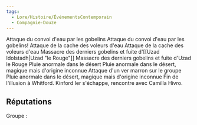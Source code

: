 ```yaml
---
tags:
  - Lore/Histoire/ÉvénementsContemporain
  - Compagnie-Douze
---
```

Attaque du convoi d'eau par les gobelins
<span 
	  class='ob-timelines' 
	  data-date='898-05-11-18' 
	  data-title="Attaque du convoi d'eau"
	  data-class='orange' 
	  data-type='box'> 
	Attaque du convoi d'eau par les gobelins!
</span>
Attaque de la cache des voleurs d'eau
<span 
	  class='ob-timelines' 
	  data-date='898-05-13-18' 
	  data-title="Attaque de la cache des voleurs d'eau"
	  data-class='orange' 
	  data-type='box'> 
	Attaque de la cache des voleurs d'eau
</span>
Massacre des derniers gobelins et fuite d'[[Uzad Idolstadh|Uzad "le Rouge"]]
<span 
	  class='ob-timelines' 
	  data-date='898-05-14-11' 
	  data-title="Contre-attaque des voleurs d'eau"
	  data-class='orange' 
	  data-type='box'> 
	Massacre des derniers gobelins et fuite d'Uzad le Rouge
</span>
Pluie anormale dans le désert
<span 
	  class='ob-timelines' 
	  data-date='898-05-15-06' 
	  data-title="Pluie anormale dans le désert"
	  data-class='orange' 
	  data-type='box'> 
	Pluie anormale dans le désert, magique mais d'origine inconnue
</span>
Attaque d'un ver marron sur le groupe
<span 
	  class='ob-timelines' 
	  data-date='898-05-16-01' 
	  data-title="Pluie anormale dans le désert"
	  data-class='orange' 
	  data-type='box'> 
	Pluie anormale dans le désert, magique mais d'origine inconnue
</span>
<span 
	  class='ob-timelines' 
	  data-date='898-07-06' 
	  data-title="Fin de l'illusion à Whitford"
	  data-class='orange' 
	  data-type='box'> 
	Fin de l'illusion à Whitford. Kinford Ier s'échappe, rencontre avec Camilla Hivro.
</span>


## Réputations
Groupe :